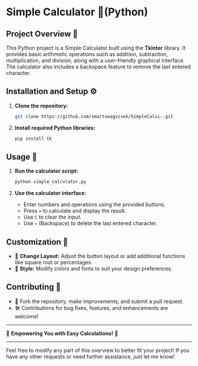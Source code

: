 

# Simple Calculator 🧮(Python)

## Project Overview 📜
This Python project is a Simple Calculator built using the **Tkinter** library. It provides basic arithmetic operations such as addition, subtraction, multiplication, and division, along with a user-friendly graphical interface. The calculator also includes a backspace feature to remove the last entered character.

## Installation and Setup ⚙️

1. **Clone the repository:**
   ```bash
   git clone https://github.com/smartswagvivek/SimpleCalsi-.git
   ```

2. **Install required Python libraries:**
   ```bash
   pip install tk
   ```

## Usage 🚀

1. **Run the calculator script:**
   ```bash
   python simple_calculator.py
   ```

2. **Use the calculator interface:**
   - Enter numbers and operations using the provided buttons.
   - Press `=` to calculate and display the result.
   - Use `C` to clear the input.
   - Use `←` (Backspace) to delete the last entered character.

## Customization 🎨

- 🔢 **Change Layout:** Adjust the button layout or add additional functions like square root or percentages.
- 🎨 **Style:** Modify colors and fonts to suit your design preferences.

## Contributing 🤝

- 🍴 Fork the repository, make improvements, and submit a pull request.
- 🛠️ Contributions for bug fixes, features, and enhancements are welcome!

---

🌟 **Empowering You with Easy Calculations!** 🥳

---

Feel free to modify any part of this overview to better fit your project! If you have any other requests or need further assistance, just let me know!

